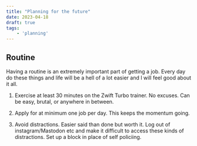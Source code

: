 ```yaml
---
title: "Planning for the future"
date: 2023-04-18
draft: true 
tags:
	- 'planning'
---
```


## Routine

Having a routine is an extremely important part of getting a job. Every day do these things and life will be a hell of a lot easier and I will feel good about it all.

1. Exercise at least 30 minutes on the Zwift Turbo trainer. No excuses. Can be easy, brutal, or anywhere in between.

2. Apply for at minimum one job per day. This keeps the momentum going.

3. Avoid distractions. Easier said than done but worth it. Log out of instagram/Mastodon etc and make it difficult to access these kinds of distractions. Set up a block in place of self policiing.
